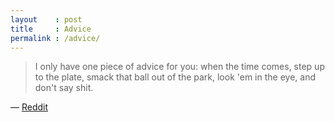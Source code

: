 ```yaml
---
layout    : post
title     : Advice
permalink : /advice/
---
```


> I only have one piece of advice for you: when the time comes, step up to the
> plate, smack that ball out of the park, look 'em in the eye, and don't say
> shit.

&mdash; [Reddit](http://www.reddit.com/r/quotes/comments/1ah747/i_only_have_one_piece_of_advice_for_you_when_the/)
